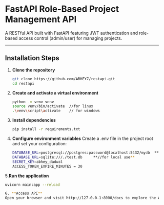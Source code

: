 # FastAPI Role-Based Project Management API

A RESTful API built with FastAPI featuring JWT authentication and role-based access control (admin/user) for managing projects.

---

## Installation Steps

1. **Clone the repository**

   ```bash
   git clone https://github.com/ABHEY7/restapi.git
   cd restapi
   
2. **Create and activate a virtual environment**
    ```bash
   python -m venv venv
   source venv/bin/activate  //for linux
   .\venv\script\activate    // for windows

4. **Install dependencies**
   ```bash
   pip install -r requirements.txt

6. **Configure environment variables**
  Create a .env file in the project root and set your configuration:
    ```bash
   DATABASE_URL=postgresql://postgres:password@localhost:5432/mydb  **// for postgresql use**
   DATABASE_URL=sqlite:///./test.db     **//for local use**
   SECRET_KEY=abhey_dadwal
   ACCESS_TOKEN_EXPIRE_MINUTES = 30

5.**Run the application**
   ```bash
  uvicorn main:app --reload
  
6. **Access API**
   Open your browser and visit http://127.0.0.1:8000/docs to explore the API documentation.
